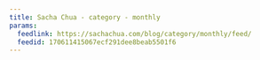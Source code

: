```yaml
---
title: Sacha Chua - category - monthly
params:
  feedlink: https://sachachua.com/blog/category/monthly/feed/
  feedid: 170611415067ecf291dee8beab5501f6
---
```

